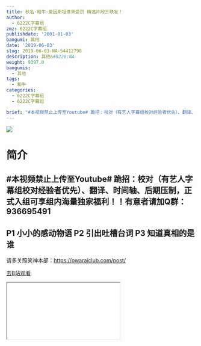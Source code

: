 ```yaml
---
title: 秋名·和牛·爱因斯坦谁来受罚 精选片段三联发！
author:
  - 6222C字幕组
zmz: 6222C字幕组
publishdate: '2001-01-03'
bangumi: 其他
date: '2019-06-03'
slug: 2019-06-03-NA-54412798
description: 其他&#8226;NA
weight: 9397.0
bangumis:
  - 其他
tags:
  - 和牛
categories:
  - 6222C字幕组
  - 6222C字幕组

brief: "#本视频禁止上传至Youtube# 跪招：校对（有艺人字幕组校对经验者优先）、翻译、时间轴、后期压制，正式入组可享组内海量独家福利！！有意者请加Q群：936695491 ---------------------- P1 小小的感动物语 P2 引出吐槽台词 P3 知道真相的是谁 ----------------------- 请多关照笑神本部：https://owaraiclub.com/post/"
---
```

![](https://raw.githubusercontent.com/tcgriffith/owaraisite/master/static/tmpimg/de3cf70eaf198b6ac046a839d506ae27900b7dbb.jpg.480.jpg)
# 简介  
#本视频禁止上传至Youtube#
跪招：校对（有艺人字幕组校对经验者优先）、翻译、时间轴、后期压制，正式入组可享组内海量独家福利！！有意者请加Q群：936695491
----------------------
P1 小小的感动物语
P2 引出吐槽台词
P3 知道真相的是谁
-----------------------
请多关照笑神本部：https://owaraiclub.com/post/  

[去B站观看](https://www.bilibili.com/video/av54412798/)
<div class ="resp-container"><iframe class="testiframe" src="//player.bilibili.com/player.html?aid=54412798"", scrolling="no", allowfullscreen="true" > </iframe></div> 
